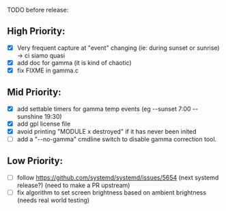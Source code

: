 TODO before release:

## High Priority:
- [x] Very frequent capture at "event" changing (ie: during sunset or sunrise) -> ci siamo quasi
- [x] add doc for gamma (it is kind of chaotic)
- [x] fix FIXME in gamma.c

## Mid Priority:
- [x] add settable timers for gamma temp events (eg --sunset 7:00 --sunshine 19:30)
- [x] add gpl license file
- [x] avoid printing "MODULE x destroyed" if it has never been inited
- [ ] add a "--no-gamma" cmdline switch to disable gamma correction tool.

## Low Priority:
- [ ] follow https://github.com/systemd/systemd/issues/5654 (next systemd release?) (need to make a PR upstream)
- [ ] fix algorithm to set screen brightness based on ambient brightness (needs real world testing)

